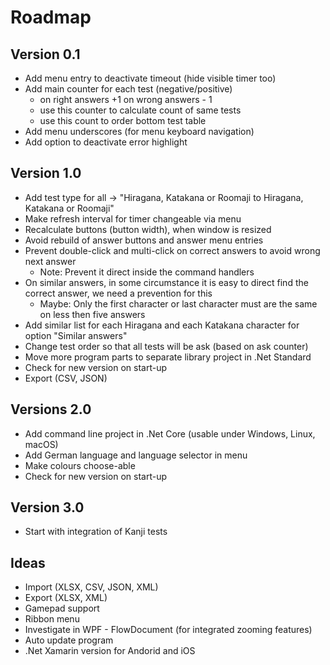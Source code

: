 # Roadmap

## Version 0.1
* Add menu entry to deactivate timeout (hide visible timer too)
* Add main counter for each test (negative/positive)
  * on right answers +1 on wrong answers - 1
  * use this counter to calculate count of same tests
  * use this count to order bottom test table
* Add menu underscores (for menu keyboard navigation)
* Add option to deactivate error highlight

## Version 1.0
* Add test type for all -> "Hiragana, Katakana or Roomaji to Hiragana, Katakana or Roomaji"
* Make refresh interval for timer changeable via menu
* Recalculate buttons (button width), when window is resized
* Avoid rebuild of answer buttons and answer menu entries
* Prevent double-click and multi-click on correct answers to avoid wrong next answer
  * Note: Prevent it direct inside the command handlers
* On similar answers, in some circumstance it is easy to direct find the correct answer, we need a prevention for this 
  * Maybe: Only the first character or last character must are the same on less then five answers
* Add similar list for each Hiragana and each Katakana character for option "Similar answers"
* Change test order so that all tests will be ask (based on ask counter)
* Move more program parts to separate library project in .Net Standard
* Check for new version on start-up
* Export (CSV, JSON)

## Versions 2.0
* Add command line project in .Net Core (usable under Windows, Linux, macOS)
* Add German language and language selector in menu
* Make colours choose-able
* Check for new version on start-up

## Version 3.0
* Start with integration of Kanji tests

## Ideas
* Import (XLSX, CSV, JSON, XML)
* Export (XLSX, XML)
* Gamepad support
* Ribbon menu
* Investigate in WPF - FlowDocument (for integrated zooming features)
* Auto update program
* .Net Xamarin version for Andorid and iOS
